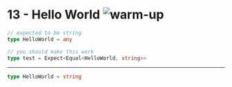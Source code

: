 # 13 - Hello World <img src="https://img.shields.io/badge/-warm--up-teal" alt="warm-up"/>

```ts
// expected to be string
type HelloWorld = any
```
```ts
// you should make this work
type test = Expect<Equal<HelloWorld, string>>
```

---
```ts
type HelloWorld = string
```
